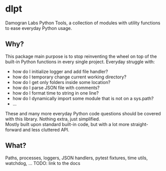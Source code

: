 # dlpt
Damogran Labs Python Tools, a collection of modules with utility functions to ease everyday Python usage.  

## Why?
This package main purpose is to stop reinventing the wheel on top of the built-in Python functions 
in every single project. Everyday struggle with:
* how do I initialize logger and add file handler?
* how do I temporary change current working directory?
* how do I get only folders inside some location?
* how do I parse JSON file with comments?
* how do I format time to string in one line?
* how do I dynamically import some module that is not on a sys.path?
* ...

These and many more everyday Python code questions should be covered with this library. Nothing extra,
just simplified.  
Mostly built upon standard built-in code, but with a lot more straight-forward and less cluttered API.

## What?
Paths, processes, loggers, JSON handlers, pytest fixtures, time utils, watchdog, ...
TODO: link to the docs


